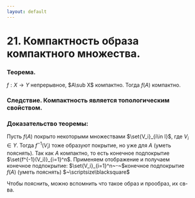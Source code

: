 ```yaml
---
layout: default
---
```

# 21. Компактность образа компактного множества.

### Теорема.
$f:X\to Y$ непрерывное, $A\sub X$ компактно.
Тогда $f(A)$ компактно.

### Следствие. Компактность является топологическим свойством.

### Доказательство теоремы:
Пусть $f(A)$ покрыто некоторыми множествами $\set{V_i}_{i\in I}$, где $V_i\in Y$.
Тогда $f^{-1}(V_i)$ тоже образуют покрытие, но уже для $A$ (уметь пояснять).
Так как $A$ компактно, то есть конечное подпокрытие $\set{f^{-1}(V_i)}_{i=1}^n$.
Применяем отображение и получаем конечное подпокрытие:
$\set{V_i}_{i=1}^n~-~$конечное подпокрытие $f(A)$ (уметь пояснять) $~\scriptsize\blacksquare$

Чтобы пояснить, можно вспомнить что такое образ и прообраз, их св-ва.